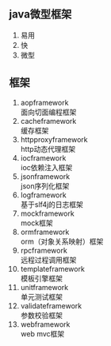 ## java微型框架
1. 易用
2. 快
3. 微型
## 框架
1. aopframework  
面向切面编程框架
2. cacheframework  
缓存框架
3. httpproxyframework  
http动态代理框架
4. iocframework  
ioc依赖注入框架
5. jsonframework  
json序列化框架
6. logframework  
基于slf4j的日志框架
7. mockframework  
mock框架
8. ormframework  
orm（对象关系映射）框架
9. rpcframework  
远程过程调用框架
10. templateframework  
模板引擎框架
11. unitframework  
单元测试框架
12. validateframework  
参数校验框架
13. webframework  
web mvc框架
